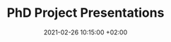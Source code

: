 ---
speaker: Giacomo Barlucchi and Tjeerd Fokkens
affil: FLoV
title: PhD Project Presentations
date: 2021-02-26 10:15:00 +02:00
tags: 21VT
---